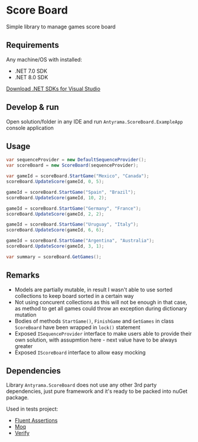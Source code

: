 # Score Board

Simple library to manage games score board

## Requirements
Any machine/OS with installed:
* .NET 7.0 SDK
* .NET 8.0 SDK

[Download .NET SDKs for Visual Studio](https://dotnet.microsoft.com/en-us/download/visual-studio-sdks)

## Develop & run
Open solution/folder in any IDE and run `Antyrama.ScoreBoard.ExampleApp` console application

## Usage
``` c#
var sequenceProvider = new DefaultSequenceProvider();
var scoreBoard = new ScoreBoard(sequenceProvider);

var gameId = scoreBoard.StartGame("Mexico", "Canada");
scoreBoard.UpdateScore(gameId, 0, 5);

gameId = scoreBoard.StartGame("Spain", "Brazil");
scoreBoard.UpdateScore(gameId, 10, 2);

gameId = scoreBoard.StartGame("Germany", "France");
scoreBoard.UpdateScore(gameId, 2, 2);

gameId = scoreBoard.StartGame("Uruguay", "Italy");
scoreBoard.UpdateScore(gameId, 6, 6);

gameId = scoreBoard.StartGame("Argentina", "Australia");
scoreBoard.UpdateScore(gameId, 3, 1);

var summary = scoreBoard.GetGames();
```

## Remarks
* Models are partially mutable, in result I wasn't able to use sorted collections to keep board sorted in a certain way
* Not using concurent collections as this will not be enough in that case, as method to get all games could throw an exception during dictionary mutation
* Bodies of methods `StartGame()`, `FinishGame` and `GetGames` in class `ScoreBoard` have been wrapped in `lock()` statement
* Exposed `ISequenceProvider` interface to make users able to provide their own solution, with assupmtion here - next value have to be always greater
* Exposed `IScoreBoard` interface to allow easy mocking

## Dependencies
Library `Antyrama.ScoreBoard` does not use any other 3rd party dependencies, just pure framework and it's ready to be packed into nuGet package.

Used in tests project:
* [Fluent Assertions](https://github.com/fluentassertions/fluentassertions)
* [Moq](https://github.com/devlooped/moq)
* [Verify](https://github.com/VerifyTests/Verify)